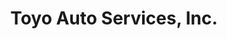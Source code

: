 ---
title: "Toyo Auto Services, Inc."
url: /albuquerque/toyo-auto-services-inc/
shop: Autowerkstatt
---